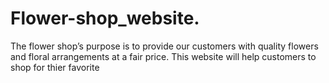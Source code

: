 # Flower-shop_website.
The flower shop’s purpose is to provide our customers with quality flowers and floral arrangements at a fair price.
This website will help customers to shop for thier favorite

